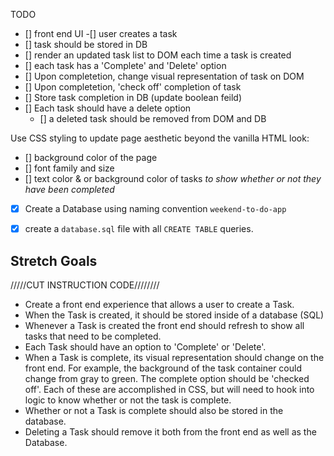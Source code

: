 TODO
- [] front end UI
    -[] user creates a task
- [] task should be stored in DB
- [] render an updated task list to DOM each time a task is created
- [] each task has a 'Complete' and 'Delete' option
- [] Upon completetion, change visual representation of task on DOM
- [] Upon completetion, 'check off' completion of task
- [] Store task completion in DB (update boolean feild)
- [] Each task should have a delete option
    - [] a deleted task should be removed from DOM and DB

Use CSS styling to update page aesthetic beyond the vanilla HTML look:
  - [] background color of the page
  - [] font family and size
  - [] text color & or background color of tasks *to show whether or not they have been completed*

- [x] Create a Database using naming convention `weekend-to-do-app`
- [x] create a `database.sql` file with all `CREATE TABLE` queries.


## Stretch Goals


/////CUT INSTRUCTION CODE////////
* Create a front end experience that allows a user to create a Task.
* When the Task is created, it should be stored inside of a database (SQL)
* Whenever a Task is created the front end should refresh to show all tasks that need to be completed.
* Each Task should have an option to 'Complete' or 'Delete'.
* When a Task is complete, its visual representation should change on the front end. For example, the background of the task container could change from gray to green. The complete option should be  'checked off'. Each of these are accomplished in CSS, but will need to hook into logic to know whether or not the task is complete.
* Whether or not a Task is complete should also be stored in the database.
* Deleting a Task should remove it both from the front end as well as the Database.